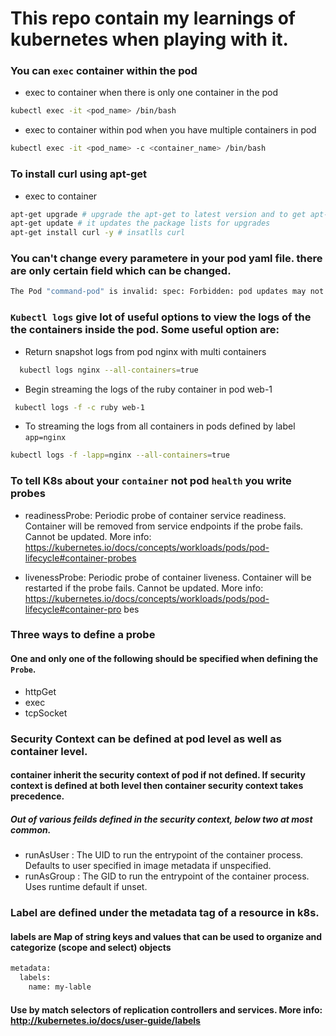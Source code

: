 # This repo contain my learnings of kubernetes when playing with it.

### You can `exec` container within the pod

- exec to container when there is only one container in the pod

```bash
kubectl exec -it <pod_name> /bin/bash
```

- exec to container within pod when you have multiple containers in pod

```bash
kubectl exec -it <pod_name> -c <container_name> /bin/bash
```

### To install curl using apt-get 

- exec to container

```bash
apt-get upgrade # upgrade the apt-get to latest version and to get apt-get repointed correctly.
apt-get update # it updates the package lists for upgrades
apt-get install curl -y # insatlls curl
```
### You can't change every parametere in your pod yaml file. there are only certain field which can be changed.

```bash
The Pod "command-pod" is invalid: spec: Forbidden: pod updates may not change fields other than `spec.containers[*].image`, `spec.initContainers[*].image`, `spec.activeDeadlineSeconds` or `spec.tolerations` (only additions to existing tolerations)
```

### `Kubectl logs` give lot of useful options to view the logs of the the containers inside the pod. Some useful option are:

- Return snapshot logs from pod nginx with multi containers

```bash
  kubectl logs nginx --all-containers=true
```

- Begin streaming the logs of the ruby container in pod web-1
 
```bash
 kubectl logs -f -c ruby web-1
```

- To streaming the logs from all containers in pods defined by label `app=nginx`

```bash
kubectl logs -f -lapp=nginx --all-containers=true
```

### To tell K8s about your `container` not pod `health` you write probes
- readinessProbe: 
     Periodic probe of container service readiness. Container will be removed
     from service endpoints if the probe fails. Cannot be updated. More info:
     https://kubernetes.io/docs/concepts/workloads/pods/pod-lifecycle#container-probes
  
- livenessProbe: 
     Periodic probe of container liveness. Container will be restarted if the
     probe fails. Cannot be updated. More info:
     https://kubernetes.io/docs/concepts/workloads/pods/pod-lifecycle#container-pro
bes 

### Three ways to define a probe
#### One and only one of the following should be specified when defining the `Probe`.

- httpGet
- exec
- tcpSocket 

### Security Context can be defined at pod level as well as container level. 

#### container inherit the security context of pod if not defined. If security context is defined at both level then container security context takes precedence.
##### Out of various feilds defined in the security context, below two at most common.

- runAsUser  <integer> : The UID to run the entrypoint of the container process. Defaults to user specified in image metadata if unspecified.
- runAsGroup <integer> : The GID to run the entrypoint of the container process. Uses runtime default if unset. 
  
### Label are defined under the metadata tag of a resource in k8s.

#### labels are Map of string keys and values that can be used to organize and categorize (scope and select) objects 

```bash
metadata:
  labels:
    name: my-lable
```
#### Use by match selectors of replication controllers and services. More info: http://kubernetes.io/docs/user-guide/labels

